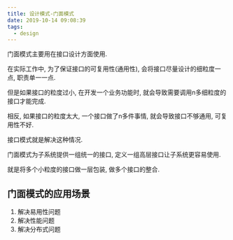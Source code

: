 ```yaml
---
title: 设计模式-门面模式
date: 2019-10-14 09:08:39
tags:
  - design
---
```


门面模式主要用在接口设计方面使用.

在实际工作中, 为了保证接口的可复用性(通用性), 会将接口尽量设计的细粒度一点, 职责单一一点.

但是如果接口的粒度过小, 在开发一个业务功能时, 就会导致需要调用n多细粒度的接口才能完成.

相反, 如果接口的粒度太大, 一个接口做了n多件事情, 就会导致接口不够通用, 可复用性不好.

接口模式就是解决这种情况.

门面模式为子系统提供一组统一的接口, 定义一组高层接口让子系统更容易使用.

就是将多个小粒度的接口做一层包装, 做多个接口的整合.

## 门面模式的应用场景

1.  解决易用性问题
2.  解决性能问题
3.  解决分布式问题
